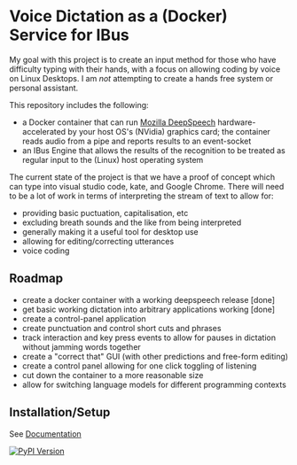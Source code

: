 # Voice Dictation as a (Docker) Service for IBus

My goal with this project is to create an input method for those who
have difficulty typing with their hands, with a focus on allowing
coding by voice on Linux Desktops. I am *not* attempting to create a
hands free system or personal assistant.

This repository includes the following:

* a Docker container that can run [Mozilla DeepSpeech](https://github.com/mozilla/DeepSpeech) hardware-accelerated by your
  host OS's (NVidia) graphics card; the container reads audio from a pipe and
  reports results to an event-socket
* an IBus Engine that allows the results of the recognition to be treated as
  regular input to the (Linux) host operating system

The current state of the project is that we have a proof of concept
which can type into visual studio code, kate, and Google Chrome. There will need to be a lot of
work in terms of interpreting the stream of text to allow for:

* providing basic puctuation, capitalisation, etc
* excluding breath sounds and the like from being interpreted
* generally making it a useful tool for desktop use
* allowing for editing/correcting utterances
* voice coding

## Roadmap

* create a docker container with a working deepspeech release [done]
* get basic working dictation into arbitrary applications working [done]
* create a control-panel application
* create punctuation and control short cuts and phrases
* track interaction and key press events to allow for pauses in dictation 
  without jamming words together
* create a "correct that" GUI (with other predictions and free-form editing)
* create a control panel allowing for one click toggling of listening
* cut down the container to a more reasonable size
* allow for switching language models for different programming contexts

## Installation/Setup

See [Documentation](./docs/installation.rst)

[![PyPI Version](https://img.shields.io/pypi/v/recogpipe.svg)](https://pypi.python.org/pypi/recogpipe)


